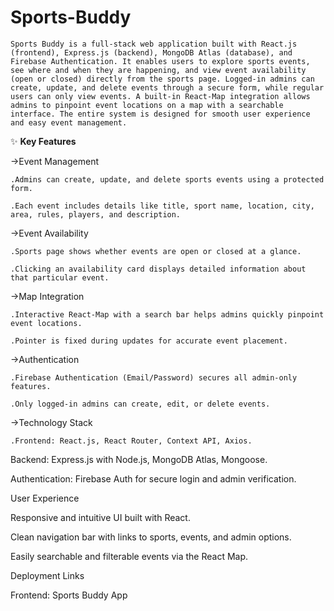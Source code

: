 # Sports-Buddy
    Sports Buddy is a full-stack web application built with React.js (frontend), Express.js (backend), MongoDB Atlas (database), and Firebase Authentication. It enables users to explore sports events, see where and when they are happening, and view event availability (open or closed) directly from the sports page. Logged-in admins can create, update, and delete events through a secure form, while regular users can only view events. A built-in React-Map integration allows admins to pinpoint event locations on a map with a searchable interface. The entire system is designed for smooth user experience and easy event management.

✨ **Key Features**

  ->Event Management

    .Admins can create, update, and delete sports events using a protected form.
  
    .Each event includes details like title, sport name, location, city, area, rules, players, and description.
  
  ->Event Availability
  
    .Sports page shows whether events are open or closed at a glance.
  
    .Clicking an availability card displays detailed information about that particular event.
  
  ->Map Integration
  
    .Interactive React-Map with a search bar helps admins quickly pinpoint event locations.
  
    .Pointer is fixed during updates for accurate event placement.
  
  ->Authentication
  
    .Firebase Authentication (Email/Password) secures all admin-only features.
  
    .Only logged-in admins can create, edit, or delete events.
  
  ->Technology Stack
  
    .Frontend: React.js, React Router, Context API, Axios.
  
  Backend: Express.js with Node.js, MongoDB Atlas, Mongoose.
  
  Authentication: Firebase Auth for secure login and admin verification.
  
  User Experience
  
  Responsive and intuitive UI built with React.
  
  Clean navigation bar with links to sports, events, and admin options.
  
  Easily searchable and filterable events via the React Map.
  
  Deployment Links
  
  Frontend: Sports Buddy App
